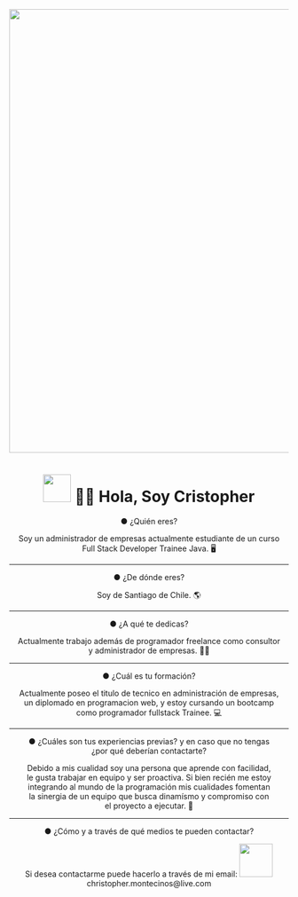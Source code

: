<div id="header" align="center">
<div id="header" align="center">
  <img decoding="async" src="https://i.postimg.cc/6qyVsmMV/Sin-t-tulo-1.jpg" width="800"/>
</div>
  <div align="center">
    <h1><img decoding="async" src="https://cdn.pixabay.com/animation/2023/06/13/15/13/15-13-30-905_512.gif" width="50"/> 👋👾 Hola, Soy Cristopher</h1>
  <div>
	<p class="fw-bold">● ¿Quién eres?</p>
    <p>Soy un administrador de empresas actualmente estudiante de un curso <br> Full Stack Developer Trainee Java. 🖥</p>
  </div>
  <hr>
  <div>
	<p class="fw-bold">● ¿De dónde eres?</p>
    <p>Soy de Santiago de Chile. 🌎</p>
  </div>
  <hr>
  <div>
    <p class="fw-bold">● ¿A qué te dedicas?</p>
    <p>Actualmente trabajo además de programador freelance como consultor <br>y administrador de empresas. 👨‍💻</p>
  </div>
  <hr>
  <div>
    <p class="fw-bold">● ¿Cuál es tu formación?</p>
    <p>Actualmente poseo el titulo de tecnico en administración de empresas, <br>un diplomado en programacion web, y estoy cursando un bootcamp <br>como programador fullstack Trainee. 💻</p>
  </div>
  <hr>
  <div><p class="fw-bold">● ¿Cuáles son tus experiencias previas? y en caso que no tengas <br>¿por qué deberían contactarte?</p>
    <p>Debido a mis cualidad soy una persona que aprende con facilidad, <br>le gusta trabajar en equipo y ser proactiva. Si bien recién me estoy <br>integrando al mundo de la programación mis cualidades fomentan <br>la sinergia de un equipo que busca dinamísmo y compromiso con <br>el proyecto a ejecutar. 👥</p>
  </div>
  <hr>
  <div>
    <p class="fw-bold">● ¿Cómo y a través de qué medios te pueden contactar?</p>
    <p>Si desea contactarme puede hacerlo a través de mi email: <img decoding="async" src="[https://www.google.com](https://img.shields.io/badge/Microsoft_Outlook-0078D4?style=for-the-badge&logo=microsoft-outlook&logoColor=white)" width="60"/> <br>christopher.montecinos@live.com</p>
  </div>
</div>


<!---
CrisFMR/CrisFMR is a ✨ special ✨ repository because its `README.md` (this file) appears on your GitHub profile.
You can click the Preview link to take a look at your changes.
--->

